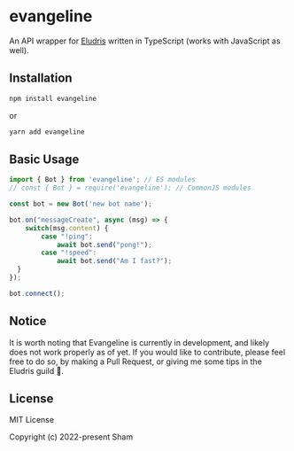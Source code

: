 # evangeline

An API wrapper for [Eludris](https://elusite.pages.dev) written in TypeScript
(works with JavaScript as well).

## Installation

```bash
npm install evangeline
```

or

```bash
yarn add evangeline
```

## Basic Usage

```ts
import { Bot } from 'evangeline'; // ES modules
// const { Bot } = require('evangeline'); // CommonJS modules

const bot = new Bot('new bot name');

bot.on("messageCreate", async (msg) => {
    switch(msg.content) {
        case "!ping":
            await bot.send("pong!");
        case "!speed":
            await bot.send("Am I fast?");
  }
});

bot.connect();
```

## Notice

It is worth noting that Evangeline is currently in development, and likely does
not work properly as of yet. If you would like to contribute, please feel free to
do so, by making a Pull Request, or giving me some tips in the Eludris guild 💜.

## License

MIT License

Copyright (c) 2022-present Sham

